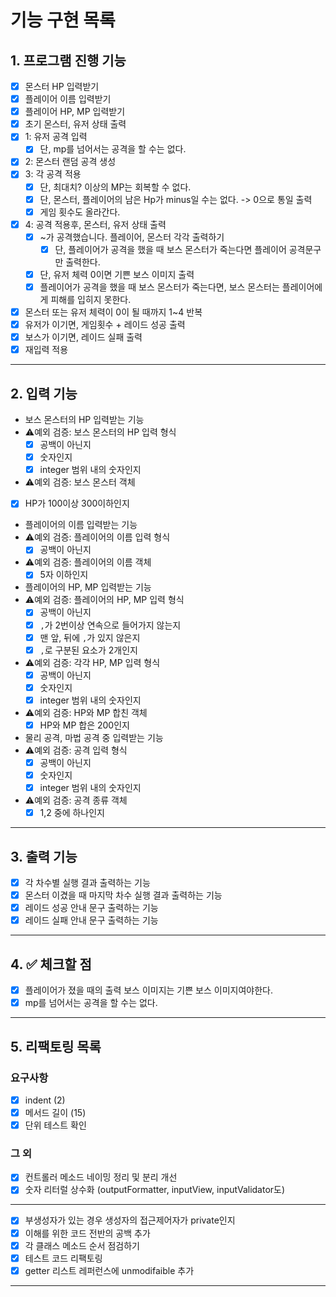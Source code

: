 # 기능 구현 목록

## 1. 프로그램 진행 기능
- [x] 몬스터 HP 입력받기
- [x] 플레이어 이름 입력받기
- [x] 플레이어 HP, MP 입력받기
- [x] 초기 몬스터, 유저 상태 출력
- [x] 1: 유저 공격 입력
  - [x] 단, mp를 넘어서는 공격을 할 수는 없다.
- [x] 2: 몬스터 랜덤 공격 생성
- [x] 3: 각 공격 적용
  - [x] 단, 최대치?  이상의 MP는 회복할 수 없다.
  - [x] 단, 몬스터, 플레이어의 남은 Hp가 minus일 수는 없다. -> 0으로 통일 출력
  - [x] 게임 횟수도  올라간다.
- [x] 4: 공격 적용후, 몬스터, 유저 상태 출력
  - [x] ~가 공격했습니다. 플레이어, 몬스터 각각 출력하기
    - [x] 단, 플레이어가 공격을 했을 때 보스 몬스터가 죽는다면 플레이어 공격문구만 출력한다.
  - [x] 단, 유저 체력 0이면 기쁜 보스 이미지 출력
  - [x] 플레이어가 공격을 했을 때 보스 몬스터가 죽는다면, 보스 몬스터는 플레이어에게 피해를 입히지 못한다.
- [x] 몬스터 또는 유저 체력이 0이 될 때까지 1~4 반복
- [x] 유저가 이기면, 게임횟수 + 레이드 성공 출력 
- [x] 보스가 이기면, 레이드 실패 출력
- [x] 재입력 적용

---


## 2. 입력 기능

- 보스 몬스터의 HP 입력받는 기능
- ⚠️예외 검증: 보스 몬스터의 HP 입력 형식
  - [x] 공백이 아닌지
  - [x] 숫자인지
  - [x] integer 범위 내의 숫자인지

- ⚠️예외 검증: 보스 몬스터 객체
 - [x] HP가 100이상 300이하인지

- 플레이어의 이름 입력받는 기능
- ⚠️예외 검증: 플레이어의 이름 입력 형식
  - [x] 공백이 아닌지

- ⚠️예외 검증: 플레이어의 이름 객체
  - [x] 5자 이하인지

- 플레이어의 HP, MP 입력받는 기능
- ⚠️예외 검증: 플레이어의 HP, MP 입력 형식
  - [x] 공백이 아닌지
  - [x] `,`가 2번이상 연속으로 들어가지 않는지
  - [x] 맨 앞, 뒤에 `,`가 있지 않은지
  - [x] `,`로 구분된 요소가 2개인지

- ⚠️예외 검증: 각각 HP, MP 입력 형식
  - [x] 공백이 아닌지
  - [x] 숫자인지
  - [x] integer 범위 내의 숫자인지

- ⚠️예외 검증: HP와 MP 합친 객체
  - [x] HP와 MP 합은 200인지

- 물리 공격, 마법 공격 중 입력받는 기능
- ⚠️예외 검증: 공격 입력 형식
  - [x] 공백이 아닌지
  - [x] 숫자인지
  - [x] integer 범위 내의 숫자인지

- ⚠️예외 검증: 공격 종류 객체
  - [x] 1,2 중에 하나인지

---

## 3. 출력 기능

- [x] 각 차수별 실행 결과 출력하는 기능
- [x] 몬스터 이겼을 때 마지막 차수 실행 결과 출력하는 기능
- [x] 레이드 성공 안내 문구 출력하는 기능
- [x] 레이드 실패 안내 문구 출력하는 기능

---


## 4. ✅ 체크할 점
-[x] 플레이어가 졌을 때의 출력 보스 이미지는 기쁜 보스 이미지여야한다.
-[x] mp를 넘어서는 공격을 할 수는 없다.

---


## 5. 리팩토링 목록
### 요구사항
- [x] indent (2)
- [x] 메서드 길이 (15)
- [x] 단위 테스트 확인 
### 그 외
- [x] 컨트롤러 메소드 네이밍 정리 및 분리 개선
- [x] 숫자 리터럴 상수화 (outputFormatter, inputView, inputValidator도)
---
- [x] 부생성자가 있는 경우 생성자의 접근제어자가 private인지 
- [x] 이해를 위한 코드 전반의 공백 추가
- [x] 각 클래스 메소드 순서 점검하기
- [x] 테스트 코드 리팩토링
- [x] getter 리스트 레퍼런스에 unmodifaible 추가
---- 